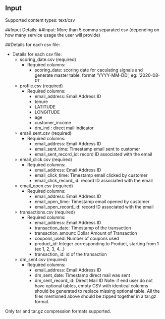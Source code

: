 ## Input
Supported content types:  text/csv

##Input Details:
##Input: More than 5 comma separated csv (depending on how many service usage the user will provide)

##Details for each csv file:
 
- Details for each csv file:
    - scoring_date.csv (required)
        - Required columns:
            - scoring_date: scoring date for caculating signals and generate master table, format 'YYYY-MM-DD', eg: '2020-08-01'
    - profile.csv (required)
        - Required columns: 
            - email_address: Email Address ID
            - tenure
            - LATITUDE
            - LONGITUDE
            - age
            - customer_income
            - dm_ind : direct mail indicator
    - email_sent.csv (required)
        - Required columns: 
            - email_address: Email Address ID
            - email_sent_time: Timestamp email sent to customer
            - email_sent_record_id: record ID associated with the email
    - email_click.csv (required)
        - Required columns: 
            - email_address: Email Address ID
            - email_click_time: Timestamp email clicked by customer
            - email_click_record_id: record ID associated with the email
    - email_open.csv (required)
        - Required columns: 
            - email_address: Email Address ID
            - email_open_time: Timestamp email opened by customer
            - email_open_record_id: record ID associated with the email
    - transactions.csv (required)
        - Required columns: 
            - email_address: Email Address ID
            - transaction_date: Timestamp of the transaction
            - transaction_amount: Dollar Amount of Transaction
            - coupons_used: Number of coupons used
            - product_id: Integer corresponding to Product, starting from 1 (ex 1, 2, 3, 4...)
            - transaction_id: id of the transaction
    - dm_sent.csv (required)
        - Required columns:
            - email_address: Email Address ID
            - dm_sent_date:  Timestamp direct mail was sent
            - dm_sent_record_id: Direct Mail ID
Note: if end user do not have optional tables, empty CSV with identical columns should be generated to replace missing optional table.
All the files mentioned above should be zipped together in a tar.gz format.

Only tar and tar.gz compression formats supported.
